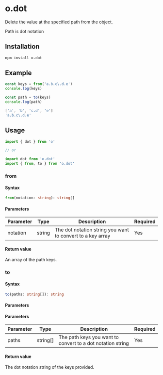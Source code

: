 ---
---

# o.dot
Delete the value at the specified path from the object.

Path is dot notation

## Installation

```bash npm2yarn
npm install o.dot
```

## Example
```typescript
const keys = from('a.b.c\.d.e')
console.log(keys)

const path = to(keys)
console.log(path)
```

```typescript title="Output"
['a', 'b', 'c.d', 'e']
'a.b.c\.d.e'
```

## Usage

```typescript
import { dot } from 'o'

// or

import dot from 'o.dot'
import { from, to } from 'o.dot'
```

### from

#### Syntax
```typescript
from(notation: string): string[]
```

#### Parameters
| Parameter  | Type          | Description                                                | Required |
|------------|---------------|------------------------------------------------------------|----------|
| notation   | string        | The dot notation string you want to convert to a key array | Yes      |

#### Return value
An array of the path keys.

### to

#### Syntax
```typescript
to(paths: string[]): string
```

#### Parameters
#### Parameters
| Parameter  | Type          | Description                                                | Required |
|------------|---------------|------------------------------------------------------------|----------|
| paths      | string[]      | The path keys you want to convert to a dot notation string | Yes      |

#### Return value
The dot notation string of the keys provided.
